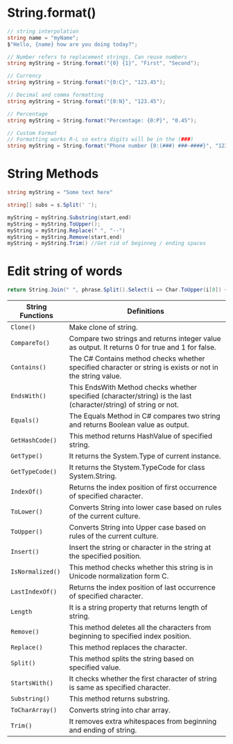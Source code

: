# String.format()

```c#
// string interpolation
string name = "myName";
$"Hello, {name} how are you doing today?";

// Number refers to replacement strings. Can reuse numbers
string myString = String.format("{0} {1}", "First", "Second");

// Currency
string myString = String.format("{0:C}", "123.45");

// Decimal and comma formatting
string myString = String.format("{0:N}", "123.45");

// Percentage
string myString = String.format("Percentage: {0:P}", "0.45");

// Custom Format
// Formatting works R-L so extra digits will be in the (###)
string myString = String.format("Phone number {0:(###) ###-####}", "1234567890");
```

# String Methods

```C#
string myString = "Some text here"

string[] subs = s.Split(' ');

myString = myString.Substring(start,end)
myString = myString.ToUpper();
myString = myString.Replace(" ", "--")
myString = myString.Remove(start,end)
myString = myString.Trim() //Get rid of beginneg / ending spaces
```

# Edit string of words

```c#
return String.Join(" ", phrase.Split().Select(i => Char.ToUpper(i[0]) + i.Substring(1)));
```

|String Functions|Definitions|
|---|---|
|`Clone()`|Make clone of string.|
|`CompareTo()`|Compare two strings and returns integer value as output. It returns 0 for true and 1 for false.|
|`Contains()`|The C# Contains method checks whether specified character or string is exists or not in the string value.|
|`EndsWith()`|This EndsWith Method checks whether specified (character/string) is the last (character/string) of string or not.|
|`Equals()`|The Equals Method in C# compares two string and returns Boolean value as output.|
|`GetHashCode()`|This method returns HashValue of specified string.|
|`GetType()`|It returns the System.Type of current instance.|
|`GetTypeCode()`|It returns the Stystem.TypeCode for class System.String.|
|`IndexOf()`|Returns the index position of first occurrence of specified character.|
|`ToLower()`|Converts String into lower case based on rules of the current culture.|
|`ToUpper()`|Converts String into Upper case based on rules of the current culture.|
|`Insert()`|Insert the string or character in the string at the specified position.|
|`IsNormalized()`|This method checks whether this string is in Unicode normalization form C.|
|`LastIndexOf()`|Returns the index position of last occurrence of specified character.|
|`Length`|It is a string property that returns length of string.|
|`Remove()`|This method deletes all the characters from beginning to specified index position.|
|`Replace()`|This method replaces the character.|
|`Split()`|This method splits the string based on specified value.|
|`StartsWith()`|It checks whether the first character of string is same as specified character.|
|`Substring()`|This method returns substring.|
|`ToCharArray()`|Converts string into char array.|
|`Trim()`|It removes extra whitespaces from beginning and ending of string.|


